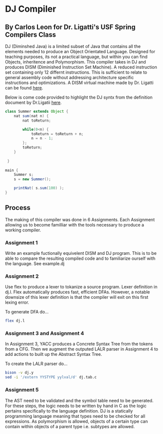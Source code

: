 # DJ Compiler
## By Carlos Leon for Dr. Ligatti's USF Spring Compilers Class

DJ (Diminshed Java) is a limited subset of Java that contains all the elements needed to produce an Object Orientated Language. Designed for teaching purposes, its not a practical language, but within you can find Objects, inheritence and Polymorphism. This compiler takes in DJ and produces DISM (Diminished Instruction Set Machine). A reduced instruction set containing only 12 differnt instructions. This is sufficient to relate to general assembly code without addressing architecture specific instructions and optimizations. A DISM virtual machine made by Dr. Ligatti can be found [here](https://www.cse.usf.edu/~ligatti/compilers-17/as1/dism/). 

Below is come code provided to highlight the DJ syntx from the definition document by Dr.Ligatii [here](https://www.cse.usf.edu/~ligatti/compilers-17/as1/dj/DJ-definition.pdf).

```java
class Summer extends Object {
	nat sum(nat n) {
 		nat toReturn;

 		while(0<n) {
 			toReturn = toReturn + n;
 			n = n - 1;
 		};
 		toReturn;
 	}
 
 }
 
main {
	Summer s;
 	s = new Summer();

	printNat( s.sum(100) );
}
```

## Process

The making of this compiler was done in 6 Assignments. Each Assignment allowing us to become familliar with the tools necessary to produce a working compiler.

### Assignment 1

Write an example fuctionally equivelent DISM and DJ program. This is to be able to compare the resulting compiled code and to familiarize ourself with the language.
See example.dj

### Assignment 2

Use flex to produce a lexer to tokanize a source program. Lexer definition in dj.l. Flex automatically produces fast, efficient DFAs. However, a notable downsize of this lexer definition is that the compiler will exit on this first lexing error.

To generate DFA do...
```bash
flex dj.l
```

### Assignment 3 and Assignment 4

In Assignment 3, YACC produces a Concrete Syntax Tree from the tokens from a CFG. Then we augment the outputed LALR parser in Assignment 4 to add actions to built up the Abstract Syntax Tree. 

To create the LALR parser do...
```bash
bison -v dj.y
sed -i '/extern YYSTYPE yylval/d' dj.tab.c
```

### Assignment 5

The AST need to be validated and the symbol table need to be generated. For these steps, the logic needs to be written by hand in C as the logic pertains specifically to the language definition. DJ is a statically programming language meaning that types need to be checked for all expressions. As polymorphism is allowed, objects of a certain type can contain within objects of a parent type i.e. subtypes are allowed.